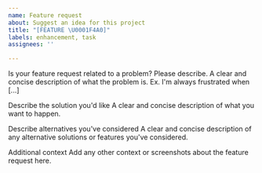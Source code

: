 ```yaml
---
name: Feature request
about: Suggest an idea for this project
title: "[FEATURE \U0001F4A0]"
labels: enhancement, task
assignees: ''

---
```


Is your feature request related to a problem? Please describe.
A clear and concise description of what the problem is. Ex. I'm always frustrated when [...]

Describe the solution you'd like
A clear and concise description of what you want to happen.

Describe alternatives you've considered
A clear and concise description of any alternative solutions or features you've considered.

Additional context
Add any other context or screenshots about the feature request here.
